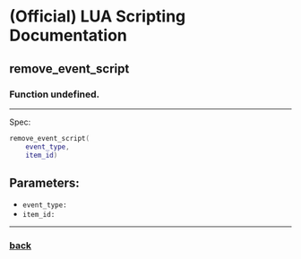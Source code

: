 
# (Official) LUA Scripting Documentation

## remove_event_script

### Function undefined.
___
Spec:
```lua
remove_event_script(
	event_type,
	item_id)
```
## Parameters:
- `event_type:` 
- `item_id:` 

___
### [back](../other)
